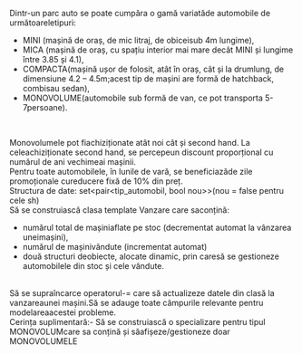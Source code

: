 Dintr-un parc auto se poate cumpăra o gamă variatăde automobile de următoareletipuri: 
- MINI (mașină de oraș, de mic litraj, de obiceisub 4m lungime), 
- MICA (mașină de oraș, cu spațiu interior mai mare decât MINI și lungime între 3.85 și 4.1), 
- COMPACTA(mașină ușor de folosit, atât în oraș, cât și la drumlung, de dimensiune 4.2 – 4.5m;acest tip de mașini are formă de hatchback, combisau sedan),
- MONOVOLUME(automobile sub formă de van, ce pot transporta 5-7persoane). 

<br/>

Monovolumele pot fiachiziționate atât noi cât și second hand. La celeachiziționate second hand, se percepeun discount proporțional cu numărul de ani vechimeai mașinii.
<br/>
Pentru toate automobilele, în lunile de vară, se beneficiazăde zile promoționale cureducere fixă de 10% din preț. 
<br/>
Structura de date: set<pair<tip_automobil, bool nou>>(nou = false pentru cele sh)
<br/>
Să se construiască clasa template Vanzare care saconțină:
- numărul total de mașiniaflate pe stoc (decrementat automat la vânzarea uneimașini), 
- numărul de mașinivândute (incrementat automat)
- două structuri deobiecte, alocate dinamic, prin caresă se gestioneze automobilele din stoc și cele vândute.
<br/>
Să se supraîncarce operatorul-= care să actualizeze datele din clasă la vanzareaunei mașini.Să se adauge toate câmpurile relevante pentru modelareaacestei probleme.
<br/>
Cerința suplimentară:- Să se construiască o specializare pentru tipul MONOVOLUMcare sa conțină și săafișeze/gestioneze doar MONOVOLUMELE
